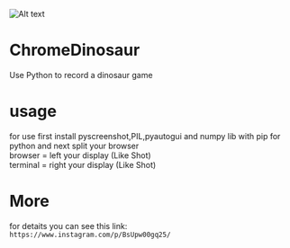 ![Alt text](https://raw.githubusercontent.com/kiahamedi/ChromeDinosaur/master/dinasor.gif "Optional title")


# ChromeDinosaur
Use Python to record a dinosaur game


# usage
for use first install pyscreenshot,PIL,pyautogui and numpy lib with pip for python and next split your browser<br>
browser = left your display (Like Shot)<br>
terminal = right your display (Like Shot)

# More
for detaits you can see this link:<br>
`https://www.instagram.com/p/BsUpw00gq25/`
